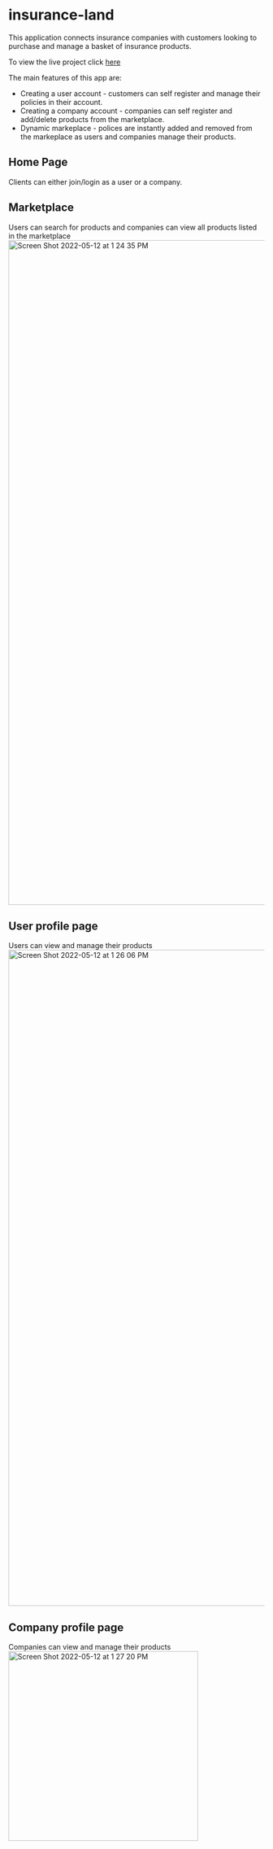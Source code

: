 # insurance-land
This application connects insurance companies with customers looking to purchase and manage a basket of insurance products. 

To view the live project click [here](https://insurance-land.herokuapp.com/)

The main features of this app are:

- Creating a user account - customers can self register and manage their policies in their account.
- Creating a company account - companies can self register and add/delete products from the marketplace.
- Dynamic markeplace - polices are instantly added and removed from the markeplace as users and companies manage their products.

## Home Page
Clients can either join/login as a user or a company. 
![]()


## Marketplace
Users can search for products and companies can view all products listed in the marketplace 
<img width="1307" alt="Screen Shot 2022-05-12 at 1 24 35 PM" src="">


## User profile page
Users can view and manage their products
<img width="1290" alt="Screen Shot 2022-05-12 at 1 26 06 PM" src="">


## Company profile page
Companies can view and manage their products
<img width="373" alt="Screen Shot 2022-05-12 at 1 27 20 PM" src="">